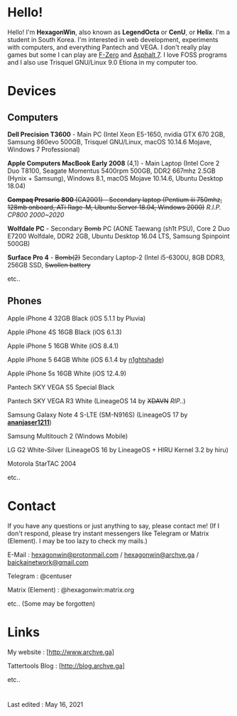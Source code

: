 # Hello!

Hello! I'm **HexagonWin**, also known as **LegendOcta** or **CenU**, or **Helix**. I'm a student in South Korea. I'm interested in web development, experiments with computers, and everything Pantech and VEGA.
I don't really play games but some I can play are [F-Zero](https://en.wikipedia.org/wiki/F-Zero_%28video_game%29) and [Asphalt 7](https://en.wikipedia.org/wiki/Asphalt_7:_Heat). I love FOSS programs and I also use Trisquel GNU/Linux 9.0 Etiona in my computer too.

# Devices

## Computers
**Dell Precision T3600** - Main PC (Intel Xeon E5-1650, nvidia GTX 670 2GB, Samsung 860evo 500GB, Trisquel GNU/Linux, macOS 10.14.6 Mojave, Windows 7 Professional)

**Apple Computers MacBook Early 2008** (4,1) - Main Laptop (Intel Core 2 Duo T8100, Seagate Momentus 5400rpm 500GB, DDR2 667mhz 2.5GB (Hynix + Samsung), Windows 8.1, macOS Mojave 10.14.6, Ubuntu Desktop 18.04)

~~**Compaq Presario 800** (CA2001) - Secondary laptop (Pentium iii 750mhz, 128mb onboard, ATi Rage-M, Ubuntu Server 18.04, Windows 2000)~~ *R.I.P. CP800 2000~2020*

**Wolfdale PC** - Secondary ~~Bomb~~ PC (AONE Taewang (sh1t PSU), Core 2 Duo E7200 Wolfdale, DDR2 2GB, Ubuntu Desktop 16.04 LTS, Samsung Spinpoint 500GB)

**Surface Pro 4** - ~~Bomb(2)~~ Secondary Laptop-2 (Intel i5-6300U, 8GB DDR3, 256GB SSD, ~~Swollen battery~~

 etc..

## Phones
Apple iPhone 4 32GB Black (iOS 5.1.1 by Pluvia)

Apple iPhone 4S 16GB Black (iOS 6.1.3)

Apple iPhone 5 16GB White (iOS 8.4.1)

Apple iPhone 5 64GB White (iOS 6.1.4 by [n1ghtshade](http://github.com/synackuk/n1ghtshade/))

Apple iPhone 5s 16GB White (iOS 12.4.9)

Pantech SKY VEGA S5 Special Black

Pantech SKY VEGA R3 White (LineageOS 14 by ~~XDAVN~~ *RIP..*)

Samsung Galaxy Note 4 S-LTE (SM-N916S) (LineageOS 17 by **[ananjaser1211](https://forum.xda-developers.com/m/4637718/)**)

Samsung Multitouch 2 (Windows Mobile)

LG G2 White-Silver (LineageOS 16 by LineageOS + HIRU Kernel 3.2 by hiru)

Motorola StarTAC 2004

etc..


# Contact

If you have any questions or just anything to say, please contact me!
(If I don't respond, please try instant messengers like Telegram or Matrix (Element). I may be too lazy to check my mails.)

E-Mail : hexagonwin@protonmail.com / hexagonwin@archve.ga / baickainetwork@gmail.com

Telegram : @centuser

Matrix (Element) : @hexagonwin:matrix.org

etc.. (Some may be forgotten)

# Links

My website : [http://www.archve.ga]

Tattertools Blog : [http://blog.archve.ga]

etc..

# 
Last edited : May 16, 2021
